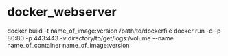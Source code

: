 # docker_webserver
docker build -t name_of_image:version /path/to/dockerfile
docker run -d -p 80:80 -p 443:443 -v directory/to/get/logs:/volume --name name_of_container name_of_image:version
